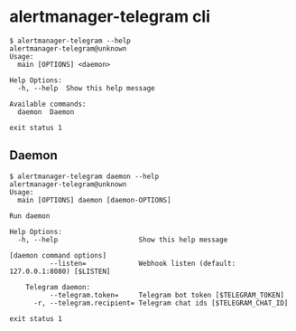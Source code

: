 [//]: <> (DO NOT TOUCH! THIS FILE IS GENERATED BY make doc)
# alertmanager-telegram cli
```shell
$ alertmanager-telegram --help
alertmanager-telegram@unknown
Usage:
  main [OPTIONS] <daemon>

Help Options:
  -h, --help  Show this help message

Available commands:
  daemon  Daemon

exit status 1
```
## Daemon
```shell
$ alertmanager-telegram daemon --help
alertmanager-telegram@unknown
Usage:
  main [OPTIONS] daemon [daemon-OPTIONS]

Run daemon

Help Options:
  -h, --help                    Show this help message

[daemon command options]
          --listen=             Webhook listen (default: 127.0.0.1:8080) [$LISTEN]

    Telegram daemon:
          --telegram.token=     Telegram bot token [$TELEGRAM_TOKEN]
      -r, --telegram.recipient= Telegram chat ids [$TELEGRAM_CHAT_ID]

exit status 1
```

